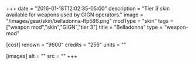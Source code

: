 +++
date = "2016-01-18T12:02:35-05:00"
description = "Tier 3 skin available for weapons used by GIGN operators."
image = "/images/gear/skin/belladonna-lfp586.png"
modType = "skin"
tags = ["weapon mod","skin","GIGN","tier 3"]
title = "Belladonna"
type = "weapon-mod"

[cost]
  renown = "9600"
  credits = "256"
  units = ""

[images]
  alt = ""
  src = ""
+++
